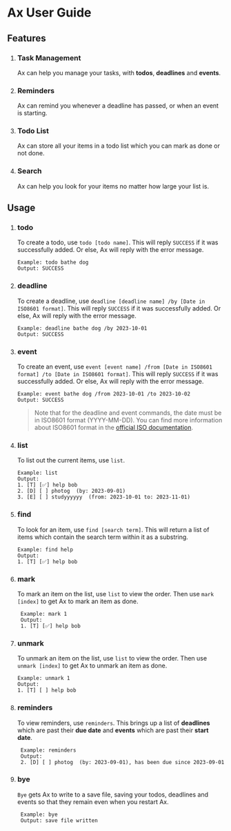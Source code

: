 # Ax User Guide

## Features

1. ### Task Management
    Ax can help you manage your tasks, with **todos**, **deadlines** and **events**.
2. ### Reminders
    Ax can remind you whenever a deadline has passed, or when an event is starting.
3. ### Todo List
    Ax can store all your items in a todo list which you can mark as done or not done.
4. ### Search
    Ax can help you look for your items no matter how large your list is.

## Usage

1. ### todo
    To create a todo, use `todo [todo name]`. This will reply `SUCCESS` if it was successfully added. Or else, Ax will
    reply with the error message.
    ```
    Example: todo bathe dog
    Output: SUCCESS
    ```
2. ### deadline
    To create a deadline, use `deadline [deadline name] /by [Date in ISO8601 format]`. This will reply `SUCCESS` if it
    was successfully added. Or else, Ax will reply with the error message.
    ```
    Example: deadline bathe dog /by 2023-10-01
    Output: SUCCESS
    ```
3. ### event

    To create an event, use `event [event name] /from [Date in ISO8601 format] /to [Date in ISO8601 format]`. This
    will reply `SUCCESS` if it was successfully added. Or else, Ax will reply with the error message.

    ```
    Example: event bathe dog /from 2023-10-01 /to 2023-10-02
    Output: SUCCESS
    ```

    > Note that for the deadline and event commands, the date must be in ISO8601 format (YYYY-MM-DD). You can find more information about ISO8601 format in the [official ISO documentation](https://www.iso.org/iso-8601-date-and-time-format.html).

4. ### list
    To list out the current items, use `list`.

    ```
    Example: list
    Output:
    1. [T] [✅] help bob
    2. [D] [ ] photog  (by: 2023-09-01)
    3. [E] [ ] studyyyyyy  (from: 2023-10-01 to: 2023-11-01)
    ```
   
5. ### find
    To look for an item, use `find [search term]`. This will return a list of items which contain the search term within
    it as a substring.

    ```
    Example: find help
    Output:
    1. [T] [✅] help bob
    ```
   
6. ### mark
    To mark an item on the list, use `list` to view the order. Then use `mark [index]` to get Ax to mark an item as done.
    
   ```
    Example: mark 1
    Output:
    1. [T] [✅] help bob
    ```
   
7. ### unmark
    To unmark an item on the list, use `list` to view the order. Then use `unmark [index]` to get Ax to unmark an item as
    done.

    ```
    Example: unmark 1
    Output:
    1. [T] [ ] help bob
    ```
   
8. ### reminders
    To view reminders, use `reminders`. This brings up a list of **deadlines** which are past their **due date** and **events** which are past their **start date**.
    
   ```
    Example: reminders
    Output:
    2. [D] [ ] photog  (by: 2023-09-01), has been due since 2023-09-01
    ```
   
9. ### bye
    `Bye` gets Ax to write to a save file, saving your todos, deadlines and events so that they remain even when you
    restart Ax.
    
   ```
    Example: bye
    Output: save file written
    ```
